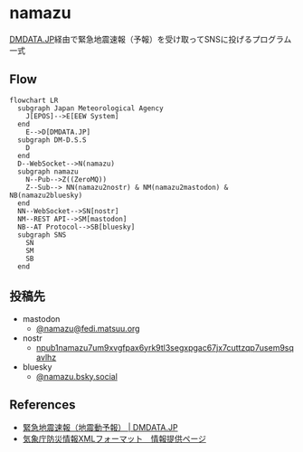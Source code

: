 # namazu

[DMDATA.JP](https://dmdata.jp)経由で緊急地震速報（予報）を受け取ってSNSに投げるプログラム一式

## Flow

```mermaid
flowchart LR
  subgraph Japan Meteorological Agency
    J[EPOS]-->E[EEW System]
  end
    E-->D[DMDATA.JP]
  subgraph DM-D.S.S
    D
  end
  D--WebSocket-->N(namazu)
  subgraph namazu
    N--Pub-->Z((ZeroMQ))
    Z--Sub--> NN(namazu2nostr) & NM(namazu2mastodon) & NB(namazu2bluesky)
  end
  NN--WebSocket-->SN[nostr]
  NM--REST API-->SM[mastodon]
  NB--AT Protocol-->SB[bluesky]
  subgraph SNS
    SN
    SM
    SB
  end
```

## 投稿先

* mastodon
    * [@namazu@fedi.matsuu.org](https://fedi.matsuu.org/@namazu)
* nostr
    * [npub1namazu7um9xvgfpax6yrk9tl3segxpgac67jx7cuttzqp7usem9sqavlhz](https://iris.to/npub1namazu7um9xvgfpax6yrk9tl3segxpgac67jx7cuttzqp7usem9sqavlhz)
* bluesky
    * [@namazu.bsky.social](https://blue.amazingca.dev/?username=namazu.bsky.social)

## References

* [緊急地震速報（地震動予報） | DMDATA.JP](https://dmdata.jp/docs/telegrams/ew09040)
* [気象庁防災情報XMLフォーマット　情報提供ページ](https://xml.kishou.go.jp/)
